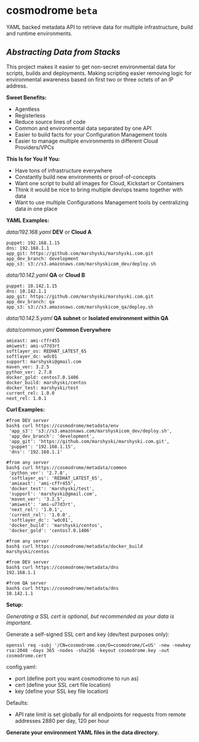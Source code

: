 # cosmodrome  ``beta``
YAML backed metadata API to retrieve data for multiple infrastructure, build and runtime environments. 

*Abstracting Data from Stacks*
----------------------------
This project makes it easier to get non-secret environmental data for scripts, builds and deployments.  Making scripting easier removing logic for environmental awareness based on first two or three octets of an IP address.

**Sweet Benefits:**

- Agentless
- Registerless
- Reduce source lines of code
- Common and environmental data separated by one API
- Easier to build facts for your Configuration Management tools
- Easier to manage multiple environments in different Cloud Providers/VPCs

**This Is for You If You:**

- Have tons of infrastructure everywhere
- Constantly build new environments or proof-of-concepts
- Want one script to build all images for Cloud, Kickstart or Containers
- Think it would be nice to bring multiple dev/ops teams together with data
- Want to use multiple Configurations Management tools by centralizing data in one place

**YAML Examples:**

*data/192.168.yaml*  **DEV** or **Cloud A**

    puppet: 192.168.1.15
    dns: 192.168.1.1
    app_git: https://github.com/marshyski/marshyski.com.git
    app_dev_branch: development
    app_s3: s3://s3.amazonaws.com/marshyskicom_dev/deploy.sh
    
*data/10.142.yaml*  **QA** or **Cloud B**

    puppet: 10.142.1.15
    dns: 10.142.1.1
    app_git: https://github.com/marshyski/marshyski.com.git
    app_dev_branch: qa
    app_s3: s3://s3.amazonaws.com/marshyskicom_qa/deploy.sh
    
*data/10.142.5.yaml*  **QA subnet** or **Isolated environment within QA**

*data/common.yaml*  **Common Everywhere**

    amieast: ami-cffr455
    amiwest: ami-u77d3rt
    softlayer_os: REDHAT_LATEST_65
    softlayer_dc: wdc01
    support: marshyski@gmail.com
    maven_ver: 3.2.5
    python_ver: 2.7.8
    docker_gold: centos7.0.1406
    docker_build: marshyski/centos
    docker_test: marshyski/test
    current_rel: 1.0.0
    next_rel: 1.0.1
    

**Curl Examples:**

    #from DEV server
    bash$ curl https://cosmodrome/metadata/env
     'app_s3': 's3://s3.amazonaws.com/marshyskicom_dev/deploy.sh',
     'app_dev_branch': 'development',
     'app_git': 'https://github.com/marshyski/marshyski.com.git',
     'puppet': '192.168.1.15',
     'dns': '192.168.1.1'
    
    #from any server
    bash$ curl https://cosmodrome/metadata/common
     'python_ver': '2.7.8',
     'softlayer_os': 'REDHAT_LATEST_65',
     'amieast': 'ami-cffr455',
     'docker_test': 'marshyski/test',
     'support': 'marshyski@gmail.com',
     'maven_ver': '3.2.5',
     'amiwest': 'ami-u77d3rt',
     'next_rel': '1.0.1',
     'current_rel': '1.0.0',
     'softlayer_dc': 'wdc01',
     'docker_build': 'marshyski/centos',
     'docker_gold': 'centos7.0.1406'

    #from any server
    bash$ curl https://cosmodrome/metadata/docker_build
    marshyski/centos

    #from DEV server
    bash$ curl https://cosmodrome/metadata/dns
    192.168.1.1

    #from QA server
    bash$ curl https://cosmodrome/metadata/dns
    10.142.1.1

**Setup:**

*Generating a SSL cert is optional, but recommended as your data is important.*

Generate a self-signed SSL cert and key (dev/test purposes only):

    openssl req -subj '/CN=cosmodrome.com/O=cosmodrome/C=US' -new -newkey rsa:2048 -days 365 -nodes -sha256 -keyout cosmodrome.key -out cosmodrome.cert

config.yaml:

 - port (define port you want cosmodrome to run as) 
 - cert (define your SSL cert file location) 
 - key (define your SSL key file location)

Defaults:

 - API rate limit is set globally for all endpoints for requests from remote addresses 2880 per day, 120 per hour

**Generate your environment YAML files in the data directory.**
